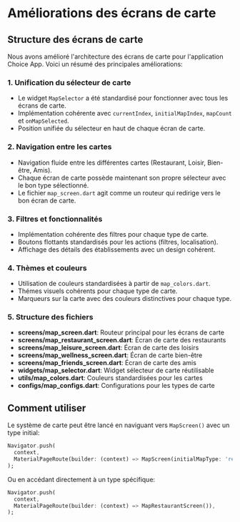 # Améliorations des écrans de carte

## Structure des écrans de carte

Nous avons amélioré l'architecture des écrans de carte pour l'application Choice App. Voici un résumé des principales améliorations:

### 1. Unification du sélecteur de carte

- Le widget `MapSelector` a été standardisé pour fonctionner avec tous les écrans de carte.
- Implémentation cohérente avec `currentIndex`, `initialMapIndex`, `mapCount` et `onMapSelected`.
- Position unifiée du sélecteur en haut de chaque écran de carte.

### 2. Navigation entre les cartes

- Navigation fluide entre les différentes cartes (Restaurant, Loisir, Bien-être, Amis).
- Chaque écran de carte possède maintenant son propre sélecteur avec le bon type sélectionné.
- Le fichier `map_screen.dart` agit comme un routeur qui redirige vers le bon écran de carte.

### 3. Filtres et fonctionnalités

- Implémentation cohérente des filtres pour chaque type de carte.
- Boutons flottants standardisés pour les actions (filtres, localisation).
- Affichage des détails des établissements avec un design cohérent.

### 4. Thèmes et couleurs

- Utilisation de couleurs standardisées à partir de `map_colors.dart`.
- Thémes visuels cohérents pour chaque type de carte.
- Marqueurs sur la carte avec des couleurs distinctives pour chaque type.

### 5. Structure des fichiers

- **screens/map_screen.dart**: Routeur principal pour les écrans de carte
- **screens/map_restaurant_screen.dart**: Écran de carte des restaurants
- **screens/map_leisure_screen.dart**: Écran de carte des loisirs
- **screens/map_wellness_screen.dart**: Écran de carte bien-être
- **screens/map_friends_screen.dart**: Écran de carte des amis
- **widgets/map_selector.dart**: Widget sélecteur de carte réutilisable
- **utils/map_colors.dart**: Couleurs standardisées pour les cartes
- **configs/map_configs.dart**: Configurations pour les types de carte

## Comment utiliser

Le système de carte peut être lancé en naviguant vers `MapScreen()` avec un type initial:

```dart
Navigator.push(
  context,
  MaterialPageRoute(builder: (context) => MapScreen(initialMapType: 'restaurant')),
);
```

Ou en accédant directement à un type spécifique:

```dart
Navigator.push(
  context,
  MaterialPageRoute(builder: (context) => MapRestaurantScreen()),
);
``` 